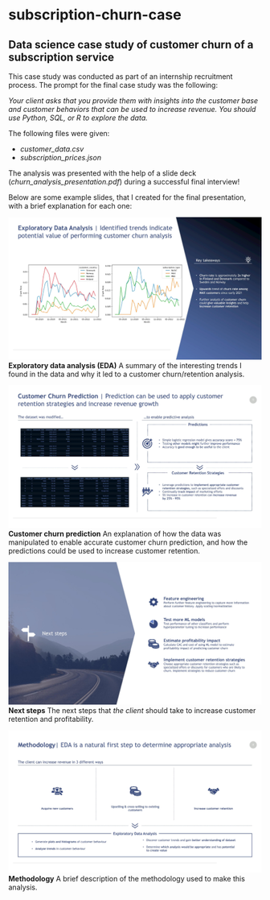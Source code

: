 # subscription-churn-case
## Data science case study of customer churn of a subscription service

This case study was conducted as part of an internship recruitment process. The prompt for the final case study was the following:

*Your client asks that you provide them with insights into the customer base and customer behaviors that can be used to increase revenue. You should use Python, SQL, or R to explore the data.*

The following files were given:

- *customer_data.csv*
- *subscription_prices.json*

The analysis was presented with the help of a slide deck (*churn_analysis_presentation.pdf*) during a successful final interview!

Below are some example slides, that I created for the final presentation, with a brief explanation for each one:

![Slide 6: EDA](./images/churn_analysis_slides_6.jpg)
**Exploratory data analysis (EDA)**
A summary of the interesting trends I found in the data and why it led to a customer churn/retention analysis.

![Slide 8: Customer churn prediction](./images/churn_analysis_slides_8.jpg)
**Customer churn prediction**
An explanation of how the data was manipulated to enable accurate customer churn prediction, and how the predictions could be used to increase customer retention.

![Slide 10: Next steps](./images/churn_analysis_slides_10.jpg)
**Next steps**
The next steps that *the client* should take to increase customer retention and profitability.

![Slide 3: Methodology](./images/churn_analysis_slides_3.jpg)
**Methodology**
A brief description of the methodology used to make this analysis.
